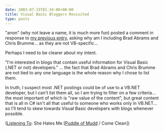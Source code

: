 ```yaml
---
date: 2003-07-15T01:34:00+00:00
title: Visual Basic Bloggers Revisited
type: posts
---
```

"anon" (why not leave a name, it is much more fun) posted a comment in response to [my previous entry](http://weblogs.asp.net/duncanma/posts/10050.aspx), asking why am I including Brad Abrams and Chris Brumme... as they are not VB-specific...

Perhaps I need to be clearer about my intent.

"I'm interested in blogs that contain useful information for Visual Basic (.NET or not) developers." ... the fact that Brad Abrams and Chris Brumme are not tied to any one language is the whole reason why I chose to list them.

In truth, I suspect most .NET postings could be of use to a VB.NET developer, but I can't list them all, so I am trying to filter on a few criteria... the most important of which is "raw value of the content", but great content that is all in C# isn't all that useful to someone who works only in VB.NET... so I'll tend to skew towards Visual Basic developers with blogs whenever possible.


  ([Listening To](https://learn.microsoft.com/en-us/previous-versions/dotnet/articles/ms973230(v=msdn.10)): She Hates Me [[Puddle of Mudd](http://www.windowsmedia.com/mg/search.asp?srch=Puddle+of+Mudd) / Come Clean])
